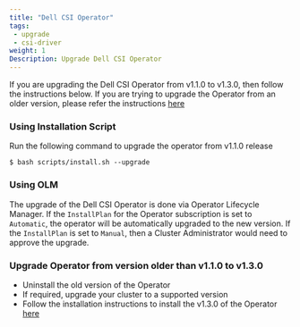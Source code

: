 ```yaml
---
title: "Dell CSI Operator"
tags:
 - upgrade
 - csi-driver
weight: 1
Description: Upgrade Dell CSI Operator
---
```


If you are upgrading the Dell CSI Operator from v1.1.0 to v1.3.0, then follow the instructions below. If you are trying to upgrade the Operator from an older version, please refer the instructions [here](#upgrade-operator-from-version-older-than-v110-to-v130)

### Using Installation Script
Run the following command to upgrade the operator from v1.1.0 release
```
$ bash scripts/install.sh --upgrade
```

### Using OLM
The upgrade of the Dell CSI Operator is done via Operator Lifecycle Manager.
If the `InstallPlan` for the Operator subscription is set to `Automatic`, the operator will be automatically upgraded to the new version. If the `InstallPlan` is set to `Manual`, then a Cluster Administrator would need to approve the upgrade.

### Upgrade Operator from version older than v1.1.0 to v1.3.0

* Uninstall the old version of the Operator
* If required, upgrade your cluster to a supported version
* Follow the installation instructions to install the v1.3.0 of the Operator [here](../../../installation/operator)
